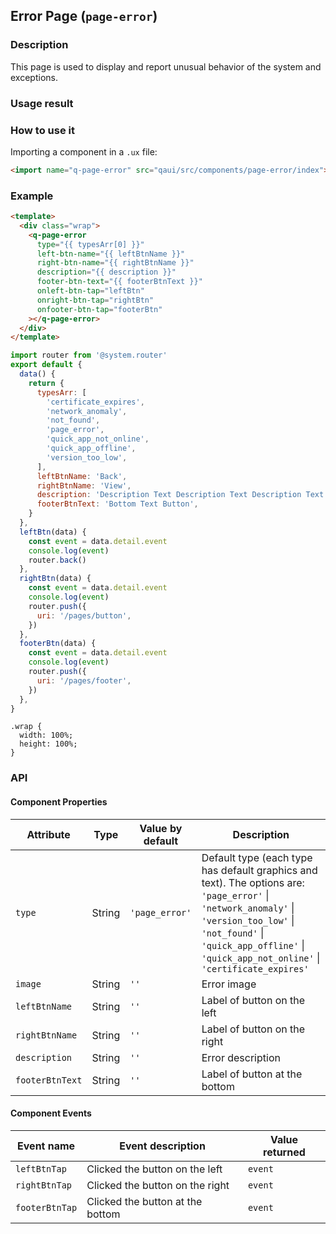 ## Error Page (`page-error`)

### Description

This page is used to display and report unusual behavior of the system and exceptions.

### Usage result

<!-- div style="text-align: center;margin: 40px;"><img src="./assets/pageerror.png" alt="error page" style="width:300px" /></div -->

<preview url="https://wonderful-harsh-alvarezsaurus.glitch.me/preview/pages/page-error/"/>

### How to use it

Importing a component in a `.ux` file:

```html
<import name="q-page-error" src="qaui/src/components/page-error/index"></import>
```

### Example

```html
<template>
  <div class="wrap">
    <q-page-error
      type="{{ typesArr[0] }}"
      left-btn-name="{{ leftBtnName }}"
      right-btn-name="{{ rightBtnName }}"
      description="{{ description }}"
      footer-btn-text="{{ footerBtnText }}"
      onleft-btn-tap="leftBtn"
      onright-btn-tap="rightBtn"
      onfooter-btn-tap="footerBtn"
    ></q-page-error>
  </div>
</template>
```

```js
import router from '@system.router'
export default {
  data() {
    return {
      typesArr: [
        'certificate_expires',
        'network_anomaly',
        'not_found',
        'page_error',
        'quick_app_not_online',
        'quick_app_offline',
        'version_too_low',
      ],
      leftBtnName: 'Back',
      rightBtnName: 'View',
      description: 'Description Text Description Text Description Text',
      footerBtnText: 'Bottom Text Button',
    }
  },
  leftBtn(data) {
    const event = data.detail.event
    console.log(event)
    router.back()
  },
  rightBtn(data) {
    const event = data.detail.event
    console.log(event)
    router.push({
      uri: '/pages/button',
    })
  },
  footerBtn(data) {
    const event = data.detail.event
    console.log(event)
    router.push({
      uri: '/pages/footer',
    })
  },
}
```

```less
.wrap {
  width: 100%;
  height: 100%;
}
```

### API

#### Component Properties

| Attribute       | Type   | Value by default | Description                                                                                                                                                                                                                            |
| --------------- | ------ | ---------------- | -------------------------------------------------------------------------------------------------------------------------------------------------------------------------------------------------------------------------------------- |
| `type`          | String | `'page_error'`   | Default type (each type has default graphics and text). The options are: `'page_error'` \| `'network_anomaly'` \| `'version_too_low'` \| `'not_found'` \| `'quick_app_offline'` \| `'quick_app_not_online'` \| `'certificate_expires'` |
| `image`         | String | `''`             | Error image                                                                                                                                                                                                                            |
| `leftBtnName`   | String | `''`             | Label of button on the left                                                                                                                                                                                                            |
| `rightBtnName`  | String | `''`             | Label of button on the right                                                                                                                                                                                                           |
| `description`   | String | `''`             | Error description                                                                                                                                                                                                                      |
| `footerBtnText` | String | `''`             | Label of button at the bottom                                                                                                                                                                                                          |

#### Component Events

| Event name     | Event description                | Value returned |
| -------------- | -------------------------------- | -------------- |
| `leftBtnTap`   | Clicked the button on the left   | `event`        |
| `rightBtnTap`  | Clicked the button on the right  | `event`        |
| `footerBtnTap` | Clicked the button at the bottom | `event`        |
